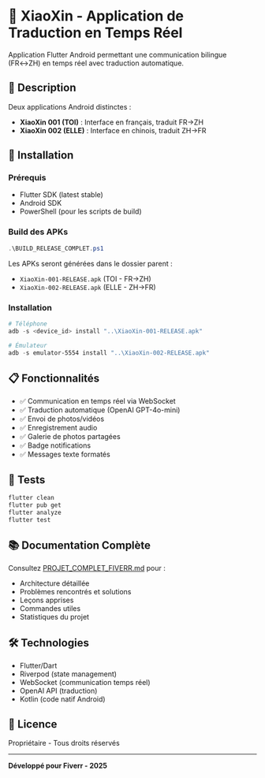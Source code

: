 # 📱 XiaoXin - Application de Traduction en Temps Réel

Application Flutter Android permettant une communication bilingue (FR↔ZH) en temps réel avec traduction automatique.

## 🎯 Description

Deux applications Android distinctes :
- **XiaoXin 001 (TOI)** : Interface en français, traduit FR→ZH
- **XiaoXin 002 (ELLE)** : Interface en chinois, traduit ZH→FR

## 🚀 Installation

### Prérequis
- Flutter SDK (latest stable)
- Android SDK
- PowerShell (pour les scripts de build)

### Build des APKs
```powershell
.\BUILD_RELEASE_COMPLET.ps1
```

Les APKs seront générées dans le dossier parent :
- `XiaoXin-001-RELEASE.apk` (TOI - FR→ZH)
- `XiaoXin-002-RELEASE.apk` (ELLE - ZH→FR)

### Installation
```powershell
# Téléphone
adb -s <device_id> install "..\XiaoXin-001-RELEASE.apk"

# Émulateur
adb -s emulator-5554 install "..\XiaoXin-002-RELEASE.apk"
```

## 📋 Fonctionnalités

- ✅ Communication en temps réel via WebSocket
- ✅ Traduction automatique (OpenAI GPT-4o-mini)
- ✅ Envoi de photos/vidéos
- ✅ Enregistrement audio
- ✅ Galerie de photos partagées
- ✅ Badge notifications
- ✅ Messages texte formatés

## 🧪 Tests

```powershell
flutter clean
flutter pub get
flutter analyze
flutter test
```

## 📚 Documentation Complète

Consultez [PROJET_COMPLET_FIVERR.md](PROJET_COMPLET_FIVERR.md) pour :
- Architecture détaillée
- Problèmes rencontrés et solutions
- Leçons apprises
- Commandes utiles
- Statistiques du projet

## 🛠️ Technologies

- Flutter/Dart
- Riverpod (state management)
- WebSocket (communication temps réel)
- OpenAI API (traduction)
- Kotlin (code natif Android)

## 📄 Licence

Propriétaire - Tous droits réservés

---

**Développé pour Fiverr - 2025**
